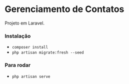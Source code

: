 # Gerenciamento de Contatos

Projeto em Laravel.

### Instalação
- `composer install`
- `php artisan migrate:fresh --seed`

### Para rodar
- `php artisan serve`